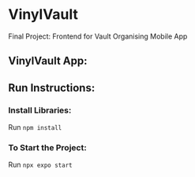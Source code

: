 # VinylVault
Final Project: Frontend for Vault Organising Mobile App

## VinylVault App:

## Run Instructions:

### Install Libraries:
Run `npm install`

### To Start the Project:
Run `npx expo start`

